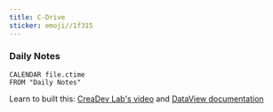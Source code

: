 ```yaml
---
title: C-Drive
sticker: emoji//1f315
---
```


### Daily Notes
```dataview
CALENDAR file.ctime
FROM "Daily Notes"
```
Learn to built this: [CreaDev Lab's video](https://youtu.be/p3jqxQLHqUY?si=KC5DA4nKUULUWtVu) and [DataView documentation](https://blacksmithgu.github.io/obsidian-dataview/)



